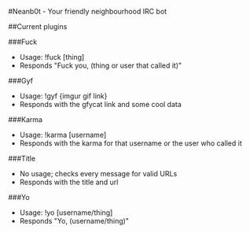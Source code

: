 #Neanb0t - Your friendly neighbourhood IRC bot

##Current plugins

###Fuck
- Usage: !fuck [thing]
- Responds "Fuck you, (thing or user that called it)"

###Gyf
- Usage: !gyf {imgur gif link}
- Responds with the gfycat link and some cool data

###Karma
- Usage: !karma [username]
- Responds with the karma for that username or the user who called it

###Title
- No usage; checks every message for valid URLs
- Responds with the title and url

###Yo
- Usage: !yo [username/thing]
- Responds "Yo, (username/thing)"
